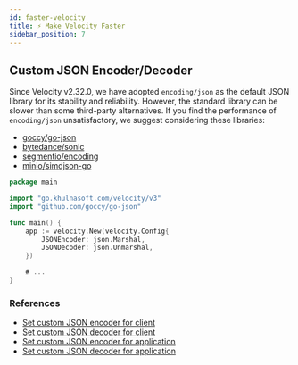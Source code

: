 ```yaml
---
id: faster-velocity
title: ⚡ Make Velocity Faster
sidebar_position: 7
---
```


## Custom JSON Encoder/Decoder

Since Velocity v2.32.0, we have adopted `encoding/json` as the default JSON library for its stability and reliability. However, the standard library can be slower than some third-party alternatives. If you find the performance of `encoding/json` unsatisfactory, we suggest considering these libraries:

- [goccy/go-json](https://github.com/goccy/go-json)
- [bytedance/sonic](https://github.com/bytedance/sonic)
- [segmentio/encoding](https://github.com/segmentio/encoding)
- [minio/simdjson-go](https://github.com/minio/simdjson-go)

```go title="Example"
package main

import "go.khulnasoft.com/velocity/v3"
import "github.com/goccy/go-json"

func main() {
    app := velocity.New(velocity.Config{
        JSONEncoder: json.Marshal,
        JSONDecoder: json.Unmarshal,
    })

    # ...
}
```

### References

- [Set custom JSON encoder for client](../client/rest.md#setjsonmarshal)
- [Set custom JSON decoder for client](../client/rest.md#setjsonunmarshal)
- [Set custom JSON encoder for application](../api/velocity.md#jsonencoder)
- [Set custom JSON decoder for application](../api/velocity.md#jsondecoder)
